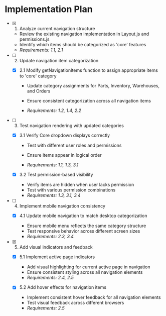 # Implementation Plan

- [x] 1. Analyze current navigation structure


  - Review the existing navigation implementation in Layout.js and permissions.js
  - Identify which items should be categorized as 'core' features
  - _Requirements: 1.1, 2.1_




- [ ] 2. Update navigation item categorization
  - [x] 2.1 Modify getNavigationItems function to assign appropriate items to 'core' category

    - Update category assignments for Parts, Inventory, Warehouses, and Orders


    - Ensure consistent categorization across all navigation items
    - _Requirements: 1.2, 1.4, 2.2_



- [ ] 3. Test navigation rendering with updated categories
  - [x] 3.1 Verify Core dropdown displays correctly











    - Test with different user roles and permissions


    - Ensure items appear in logical order
    - _Requirements: 1.1, 1.3, 3.1_

  - [x] 3.2 Test permission-based visibility






    - Verify items are hidden when user lacks permission
    - Test with various permission combinations
    - _Requirements: 1.3, 3.1, 3.4_

- [ ] 4. Implement mobile navigation consistency
  - [x] 4.1 Update mobile navigation to match desktop categorization









    - Ensure mobile menu reflects the same category structure
    - Test responsive behavior across different screen sizes
    - _Requirements: 2.3, 3.4_

- [x] 5. Add visual indicators and feedback




  - [x] 5.1 Implement active page indicators




    - Add visual highlighting for current active page in navigation
    - Ensure consistent styling across all navigation elements
    - _Requirements: 2.4, 2.5_

  - [x] 5.2 Add hover effects for navigation items




    - Implement consistent hover feedback for all navigation elements
    - Test visual feedback across different browsers
    - _Requirements: 2.5_